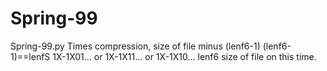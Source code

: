 # Spring-99
Spring-99.py
Times compression, size of  file minus (lenf6-1) (lenf6-1)==lenfS 1X-1X01... or 1X-1X11... or 1X-1X10... lenf6 size of file on this time.
